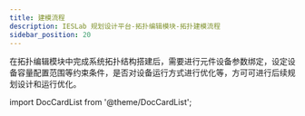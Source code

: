 ```yaml
---
title: 建模流程
description: IESLab 规划设计平台-拓扑编辑模块-拓扑建模流程
sidebar_position: 20
---
```



在拓扑编辑模块中完成系统拓扑结构搭建后，需要进行元件设备参数绑定，设定设备容量配置范围等约束条件，是否对设备运行方式进行优化等，方可可进行后续规划设计和运行优化。



import DocCardList from '@theme/DocCardList';

<DocCardList />